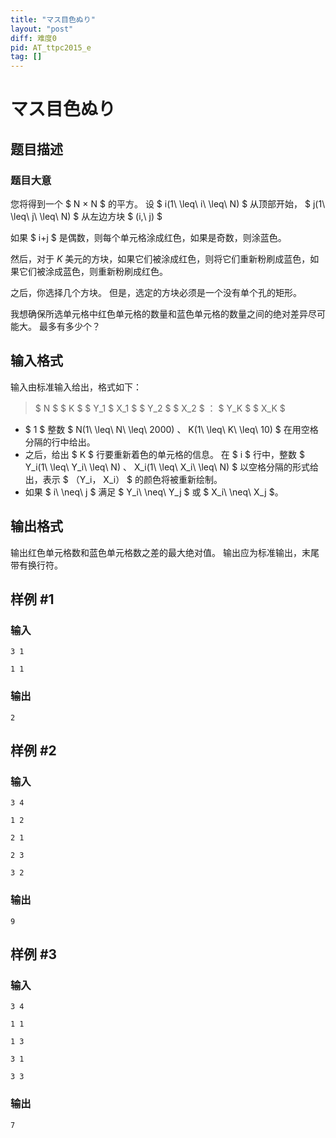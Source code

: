```yaml
---
title: "マス目色ぬり"
layout: "post"
diff: 难度0
pid: AT_ttpc2015_e
tag: []
---
```


# マス目色ぬり

## 题目描述

### 题目大意
您将得到一个 $ N × N $ 的平方。 设  $ i(1\ \leq\ i\ \leq\ N) $  从顶部开始， $ j(1\ \leq\ j\ \leq\ N) $  从左边方块 $ (i,\ j) $

如果 $ i+j $ 是偶数，则每个单元格涂成红色，如果是奇数，则涂蓝色。

然后，对于 $K$ 美元的方块，如果它们被涂成红色，则将它们重新粉刷成蓝色，如果它们被涂成蓝色，则重新粉刷成红色。

之后，你选择几个方块。 但是，选定的方块必须是一个没有单个孔的矩形。

我想确保所选单元格中红色单元格的数量和蓝色单元格的数量之间的绝对差异尽可能大。 最多有多少个？

## 输入格式

输入由标准输入给出，格式如下：

> $ N $ $ K $ $ Y_1 $ X_1 $ $ Y_2 $ $ X_2 $ ： $ Y_K $ $ X_K $

- $ 1 $ 整数  $ N(1\ \leq\ N\ \leq\ 2000) $、$ K(1\ \leq\ K\ \leq\ 10) $ 在用空格分隔的行中给出。
- 之后，给出 $ K $ 行要重新着色的单元格的信息。 在 $ i $ 行中，整数 $ Y_i(1\ \leq\ Y_i\ \leq\ N) $、$ X_i(1\ \leq\ X_i\ \leq\ N) $  以空格分隔的形式给出，表示 $ （Y_i， X_i） $ 的颜色将被重新绘制。
- 如果 $ i\ \neq\ j $ 满足 $ Y_i\ \neq\ Y_j $ 或 $ X_i\ \neq\ X_j $。

## 输出格式

输出红色单元格数和蓝色单元格数之差的最大绝对值。 输出应为标准输出，末尾带有换行符。

## 样例 #1

### 输入

```
3 1
1 1
```

### 输出

```
2
```

## 样例 #2

### 输入

```
3 4
1 2
2 1
2 3
3 2
```

### 输出

```
9
```

## 样例 #3

### 输入

```
3 4
1 1
1 3
3 1
3 3
```

### 输出

```
7
```

